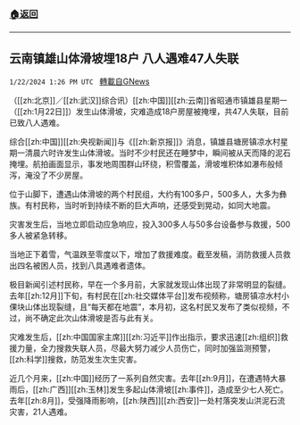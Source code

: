 ###  [:house:返回](README.md)
---


## 云南镇雄山体滑坡埋18户 八人遇难47人失联
`1/22/2024 1:26 PM UTC ` [轉載自GNews](https://gnews.org/articles/2242505)

（[[zh:北京]]／[[zh:武汉]]综合讯）[[zh:中国]][[zh:云南]]省昭通市镇雄县星期一（[[zh:1月22日]]）发生山体滑坡，灾难造成18户房屋被掩埋，共47人失联，目前已致八人遇难。

综合[[zh:中国]][[zh:央视新闻]]与《[[zh:新京报]]》消息，镇雄县塘房镇凉水村星期一清晨六时许发生山体滑坡。当时不少村民还在睡梦中，瞬间被从天而降的泥石掩埋。航拍画面显示，事发地周围群山环绕，积雪覆盖，滑坡堆积体如瀑布般倾泻，淹没了不少房屋。

位于山脚下，遭遇山体滑坡的两个村民组，大约有100多户，500多人，大多为彝族。有村民称，当时听到持续不断的巨大声响，还感受到晃动，如同大地震。

灾害发生后，当地立即启动应急响应，投入300多人与50多台设备参与救援，500多人被紧急转移。

当地正下着雪，气温跌至零度以下，增加了救援难度。截至发稿，消防救援人员救出四名被困人员，找到八具遇难者遗体。

极目新闻引述村民称，早在一个多月前，大家就发现山体出现了非常明显的裂缝。去年[[zh:12月]]下旬，有村民在[[zh:社交媒体平台]]发布视频称，塘房镇凉水村小倮块山体出现裂缝，且“每天都在地震”，本月初，这名村民又发布了类似视频，不过，尚不确定此次山体滑坡是否与此有关。

灾难发生后，[[zh:中国国家主席]][[zh:习近平]]作出指示，要求迅速[[zh:组织]]救援力量，全力搜救失联人员，尽最大努力减少人员伤亡，同时加强监测预警，[[zh:科学]]搜救，防范发生次生灾害。

近几个月来，[[zh:中国]]经历了一系列自然灾害。去年[[zh:9月]]，在遭遇特大暴雨后，[[zh:广西]][[zh:玉林]]发生多起山体滑坡[[zh:事件]]，造成至少七人死亡。去年[[zh:8月]]，受强降雨影响，[[zh:陕西]][[zh:西安]]一处村落突发山洪泥石流灾害，21人遇难。
